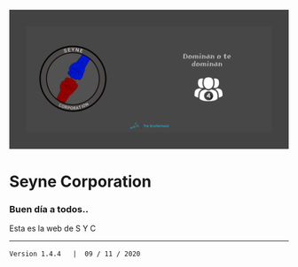![](./images/Github.png)

# Seyne Corporation

### Buen día a todos..

Esta es la web de S Y C




****

    Version 1.4.4   |  09 / 11 / 2020